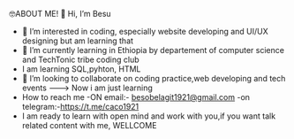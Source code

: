 🤓ABOUT ME!
                    👋 Hi, I’m Besu
                    
- 👀 I’m interested in coding, especially website developing and UI/UX designing but am learning that
- 🌱 I’m currently learning in Ethiopia by departement of computer science and TechTonic tribe  coding club
- I am learning SQL,pyhton, HTML
- 💞️ I’m looking to collaborate on coding practice,web developing and tech events
---> Now i am just learning
 - How to reach me
  -ON email:- besobelagit1921@gmail.com
  -on telegram:-https://t.me/caco1921
 - I am ready to learn with open mind and work with you,if you want talk related content with me, WELLCOME
 
